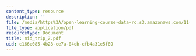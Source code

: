 ```yaml
---
content_type: resource
description: ''
file: /media/https%3A/open-learning-course-data-rc.s3.amazonaws.com/11-952-foshan-china-workshop-spring-2004/c166e0854b28ce7a04ebcfb4a31e5f89_mid_trip_2.pdf
file_type: application/pdf
resourcetype: Document
title: mid_trip_2.pdf
uid: c166e085-4b28-ce7a-04eb-cfb4a31e5f89
---
```

